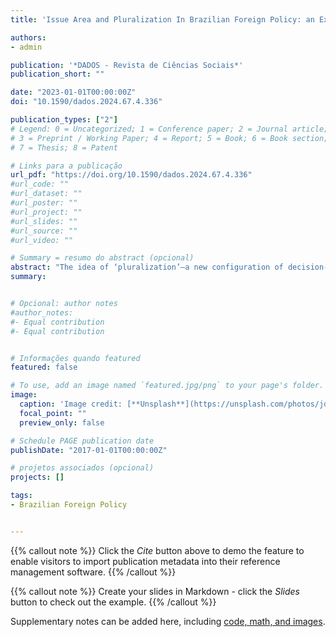 ```yaml
---
title: 'Issue Area and Pluralization In Brazilian Foreign Policy: an Exploratory Study of Decision-Making Processes in the Fernando Henrique Cardoso Government'

authors:
- admin

publication: '*DADOS - Revista de Ciências Sociais*'
publication_short: ""

date: "2023-01-01T00:00:00Z"
doi: "10.1590/dados.2024.67.4.336"

publication_types: ["2"]
# Legend: 0 = Uncategorized; 1 = Conference paper; 2 = Journal article;
# 3 = Preprint / Working Paper; 4 = Report; 5 = Book; 6 = Book section;
# 7 = Thesis; 8 = Patent

# Links para a publicação
url_pdf: "https://doi.org/10.1590/dados.2024.67.4.336"
#url_code: ""
#url_dataset: ""
#url_poster: ""
#url_project: ""
#url_slides: ""
#url_source: ""
#url_video: ""

# Summary = resumo do abstract (opcional)
abstract: "The idea of ‘pluralization’—a new configuration of decision-making processes, characterized by Itamaraty’s relative loss of influence and the participation of various actors—became widespread in Brazilian foreign policy studies. Questioning the literature’s general framing of this transformation, we explore the hypothesis that pluralization varies depending on the issue area under analysis. We build upon a mechanism connecting domestic distributive effects to pluralization and apply process-tracing methods to analyze two “typical cases” associated with environmental and health issues: the Kyoto Protocol negotiations and the dispute on AIDS drug patents. We explore how issue areas interact with mechanisms affecting decision-unit dispersion and generate hypotheses to explain deviations from the model. The results contribute to discussing issue-area effects, a gap in the literature. Conceptualizing issue areas as subsystems, we identify relevant dimensions to think their relation to pluralization: technical knowledge, distribution and weight of power capabilities, expert communities, institutionalization, and past interactions within the subsystem."
summary: 


# Opcional: author notes
#author_notes:
#- Equal contribution
#- Equal contribution


# Informações quando featured
featured: false

# To use, add an image named `featured.jpg/png` to your page's folder.
image:
  caption: 'Image credit: [**Unsplash**](https://unsplash.com/photos/jdD8gXaTZsc)'
  focal_point: ""
  preview_only: false

# Schedule PAGE publication date
publishDate: "2017-01-01T00:00:00Z"

# projetos associados (opcional)
projects: []

tags:
- Brazilian Foreign Policy


---
```


{{% callout note %}}
Click the *Cite* button above to demo the feature to enable visitors to import publication metadata into their reference management software.
{{% /callout %}}

{{% callout note %}}
Create your slides in Markdown - click the *Slides* button to check out the example.
{{% /callout %}}

Supplementary notes can be added here, including [code, math, and images](https://wowchemy.com/docs/writing-markdown-latex/).
